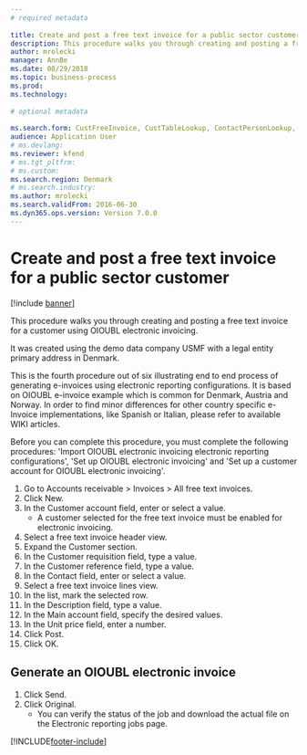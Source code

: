 ```yaml
--- 
# required metadata 
 
title: Create and post a free text invoice for a public sector customer
description: This procedure walks you through creating and posting a free text invoice for a customer using OIOUBL electronic invoicing. 
author: mrolecki
manager: AnnBe 
ms.date: 08/29/2018
ms.topic: business-process 
ms.prod:  
ms.technology:  
 
# optional metadata 
 
ms.search.form: CustFreeInvoice, CustTableLookup, ContactPersonLookup, CustPostInvoiceJob   
audience: Application User 
# ms.devlang:  
ms.reviewer: kfend
# ms.tgt_pltfrm:  
# ms.custom:  
ms.search.region: Denmark
# ms.search.industry: 
ms.author: mrolecki
ms.search.validFrom: 2016-06-30 
ms.dyn365.ops.version: Version 7.0.0 
---
```

# Create and post a free text invoice for a public sector customer

[!include [banner](../../includes/banner.md)]

This procedure walks you through creating and posting a free text invoice for a customer using OIOUBL electronic invoicing. 



It was created using the demo data company USMF with a legal entity primary address in Denmark.



This is the fourth procedure out of six illustrating end to end process of generating e-invoices using electronic reporting configurations. It is based on OIOUBL e-invoice example which is common for Denmark, Austria and Norway. In order to find minor differences for other country specific e-Invoice implementations, like Spanish or Italian, please refer to available WIKI articles.



Before you can complete this procedure, you must complete the following procedures: 'Import OIOUBL electronic invoicing electronic reporting configurations', 'Set up OIOUBL electronic invoicing' and 'Set up a customer account for OIOUBL electronic invoicing'.

1. Go to Accounts receivable > Invoices > All free text invoices.
2. Click New.
3. In the Customer account field, enter or select a value.
    * A customer selected for the free text invoice must be enabled for electronic invoicing.  
4. Select a free text invoice header view.
5. Expand the Customer section.
6. In the Customer requisition field, type a value.
7. In the Customer reference field, type a value.
8. In the Contact field, enter or select a value.
9. Select a free text invoice lines view.
10. In the list, mark the selected row.
11. In the Description field, type a value.
12. In the Main account field, specify the desired values.
13. In the Unit price field, enter a number.
14. Click Post.
15. Click OK.

## Generate an OIOUBL electronic invoice
1. Click Send.
2. Click Original.
    * You can verify the status of the job and download the actual file on the Electronic reporting jobs page.  



[!INCLUDE[footer-include](../../../includes/footer-banner.md)]